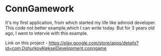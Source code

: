 # ConnGamework
It's my first application, from which started my life like adnroid developer.
This code not better example,which I can write today. But for 3 years old ago, I went to intervie with this example.

Link on this project - https://play.google.com/store/apps/details?id=com.OshurkovAlekseiDevelopment.conngame
